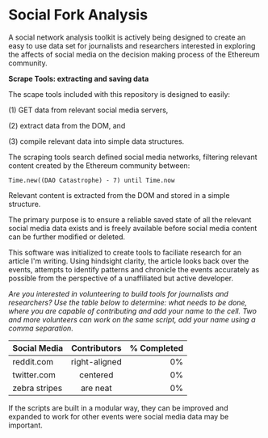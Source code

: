 # Social Fork Analysis
A social network analysis toolkit is actively being designed to create an easy to use data set for journalists and researchers interested in exploring the affects of social media on the decision making process of the Ethereum community.

**Scrape Tools: extracting and saving data**

The scape tools included with this repository is designed to easily:

  (1) GET data from relevant social media servers,
  
  (2) extract data from the DOM, and
  
  (3) compile relevant data into simple data structures.
  

The scraping tools search defined social media networks, filtering relevant content created by the Ethereum community between:

    Time.new((DAO Catastrophe) - 7) until Time.now
  
Relevant content is extracted from the DOM and stored in a simple structure. 

The primary purpose is to ensure a reliable saved state of all the relevant social media data exists and is freely available before social media content can be further modified or deleted. 

This software was initialized to create tools to faciliate research for an article I'm writing. Using hindsight clarity, the article looks back over the events, attempts to identify patterns and chronicle the events accurately as possible from the perspective of a unaffiliated but active developer.


*Are you interested in volunteering to build tools for journalists and researchers?*
*Use the table below to determine: what needs to be done, where you are capable of contributing and add your name to the cell. Two and more volunteers can work on the same script, add your name using a comma separation.*

| Social Media  | Contributors  | % Completed  |
| ------------- |:-------------:| ----------:|
| reddit.com       | right-aligned  | 0%         |
| twitter.com      | centered      | 0%         |
| zebra stripes | are neat      | 0%         |

If the scripts are built in a modular way, they can be improved and expanded to work for other events were social media data may be important.
